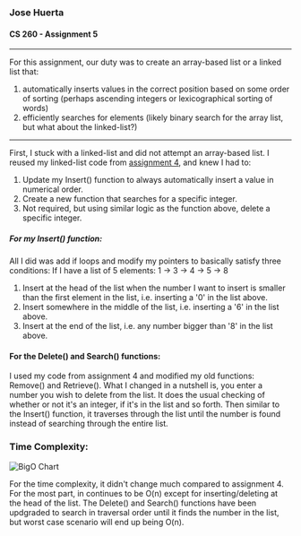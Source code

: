 ### Jose Huerta
#### CS 260 - Assignment 5
---
For this assignment, our duty was to create an array-based list or a linked list that:
1.  automatically inserts values in the correct position based on some order of sorting (perhaps ascending integers or lexicographical sorting of words)
2.  efficiently searches for elements (likely binary search for the array list, but what about the linked-list?)
---
First, I stuck with a linked-list and did not attempt an array-based list. I reused my linked-list code from [assignment 4](https://github.com/thejosehuerta/cs260/tree/main/assignment4),
and knew I had to:
1.  Update my Insert() function to always automatically insert a value in numerical order.
2.  Create a new function that searches for a specific integer.
3.  Not required, but using similar logic as the function above, delete a specific integer.

##### For my Insert() function:
All I did was add if loops and modify my pointers to basically satisfy three conditions:
If I have a list of 5 elements: 1 -> 3 -> 4 -> 5 -> 8 
1.  Insert at the head of the list when the number I want to insert is smaller than the first element in the list, i.e. inserting a '0' in the list above.
2.  Insert somewhere in the middle of the list, i.e. inserting a '6' in the list above.
3.  Insert at the end of the list, i.e. any number bigger than '8' in the list above.

#### For the Delete() and Search() functions:
I used my code from assignment 4 and modified my old functions: Remove() and Retrieve(). What I changed in a nutshell is, you enter a number you wish to delete from
the list. It does the usual checking of whether or not it's an integer, if it's in the list and so forth. Then similar to the Insert() function, it traverses through the 
list until the number is found instead of searching through the entire list.

### Time Complexity:

![BigO Chart][bigochart]

[bigochart]: https://miro.medium.com/max/2544/1*FkQzWqqIMlAHZ_xNrEPKeA.png

For the time complexity, it didn't change much compared to assignment 4. For the most part, in continues to be O(n) except for inserting/deleting at the head of the
list. The Delete() and Search() functions have been updgraded to search in traversal order until it finds the number in the list, but worst case scenario will end 
up being O(n).
